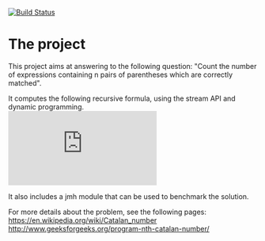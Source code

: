 [![Build Status](https://travis-ci.org/cmasson42/balanced-parentheses.svg)](https://travis-ci.org/cmasson42/balanced-parentheses)

# The project
This project aims at answering to the following question: "Count the number of expressions containing n pairs of parentheses which are correctly matched".

It computes the following recursive formula, using the stream API and dynamic programming.  
![](https://latex.codecogs.com/gif.latex?S%28n&plus;1%29%20%3D%20%5Csum_%7Bi%3D0%7D%5E%7Bn%7D%20S%28i%29.S%28n-i%29)

It also includes a jmh module that can be used to benchmark the solution.

For more details about the problem, see the following pages:  
https://en.wikipedia.org/wiki/Catalan_number  
http://www.geeksforgeeks.org/program-nth-catalan-number/

